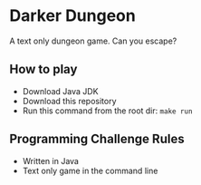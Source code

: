 # Darker Dungeon
A text only dungeon game. Can you escape?

## How to play
- Download Java JDK
- Download this repository
- Run this command from the root dir: ``` make run ```

## Programming Challenge Rules
- Written in Java
- Text only game in the command line
